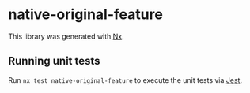# native-original-feature

This library was generated with [Nx](https://nx.dev).

## Running unit tests

Run `nx test native-original-feature` to execute the unit tests via [Jest](https://jestjs.io).

